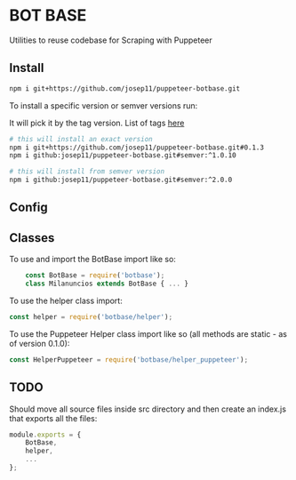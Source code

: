 # BOT BASE

Utilities to reuse codebase for Scraping with Puppeteer

## Install

```bash
npm i git+https://github.com/josep11/puppeteer-botbase.git
```

To install a specific version or semver versions run:

It will pick it by the tag version. List of tags [here](2)

```bash
# this will install an exact version
npm i git+https://github.com/josep11/puppeteer-botbase.git#0.1.3
npm i github:josep11/puppeteer-botbase.git#semver:^1.0.10
```

```bash
# this will install from semver version
npm i github:josep11/puppeteer-botbase.git#semver:^2.0.0
```

## Config

<!-- 
On instantiation it accepts config as second param that will merge the default configuration, overwritting the parameter "config" over the default ones.
## CircleCI

Debug CricleCI configuration locally. First install `brew install circleci` then run:

```bash
circleci config process .circleci/config.yml > process.yml
circleci local execute --job tests-job
```

(for now it's not working on M1 mac)

> Error: 
Unexpected environment preparation error: Error response from daemon: failed to create shim: OCI runtime create failed: container_linux.go:380: starting container process caused: process_linux.go:385: applying cgroup configuration for process caused: cannot enter cgroupv2 "/sys/fs/cgroup/docker/94ae21cf66066b208eabe995893afb711e3badd0aee65bdcee1ef2ce45b47154/297ae8b741ee3c4dc45f9d49107dcfe8085a1200e23847163c83eef40759a8eb" with domain controllers -- it is in an invalid state: unknown
 -->
## Classes

To use and import the BotBase import like so:

```js
    const BotBase = require('botbase');
    class Milanuncios extends BotBase { ... }
```

To use the helper class import:

```js
const helper = require('botbase/helper');
```

To use the Puppeteer Helper class import like so (all methods are static - as of version 0.1.0):

```js
const HelperPuppeteer = require('botbase/helper_puppeteer');
```

## TODO

Should move all source files inside src directory and then create an index.js that exports all the files:

```js
module.exports = {
    BotBase,
    helper,
    ...
};
```

[1]: https://github.com/josep11/puppeteer-botbase.git
[2]: https://github.com/josep11/puppeteer-botbase/tags
